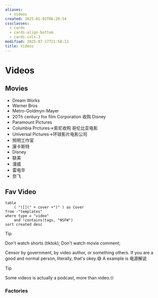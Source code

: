 ```yaml
---
aliases:
  - Videos
created: 2025-01-02T06:20:54
cssclasses:
  - cards
  - cards-align-bottom
  - cards-cols-3
modified: 2025-07-17T21:58:13
title: Videos
---
```


# Videos

## Movies

- Dream Works
- Warner Bros
- Metro-Goldmyn-Mayer
- 20Th century fox film Corporation 收购 Disney
- Paramount Pictures
- Columbia Prctures→索尼收购 哥伦比亚电影
- Universal Pictures→环球影片电影公司
- 照明工作室
- 康卡斯特
- Disney
- 联美
- 漫威
- 雷电华
- 奈飞

## Fav Video

```dataview
table 
	( "![](" + cover +")" ) as Cover
from -"templates"
where type = "video" 
    and !contains(tags, "NSFW")
sort created desc
```

> [!tip]
> Don't watch shorts (tiktok);
> Don't watch movie comment;

Censor by government, by video author, or something others. If you are a good and normal person, literally, that's okey.😅 A example is 电源解说

> [!tip]
> Some videos is actually a podcast, more than video.🙄

### Factories

